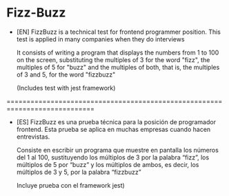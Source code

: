 # Fizz-Buzz

 - [EN] FizzBuzz is a technical test for frontend programmer position. This test is applied in many companies when they do interviews

   It consists of writing a program that displays the numbers from 1 to 100 on the screen, substituting the multiples of 3 for the word "fizz", the multiples of 5 for "buzz" and the multiples of both, that is, the multiples of 3 and 5, for the word "fizzbuzz"

   (Includes test with jest framework)

============================================================================

 - [ES] FizzBuzz es una prueba técnica para la posición de programador frontend. Esta prueba se aplica en muchas    empresas cuando hacen entrevistas.

   Consiste en escribir un programa que muestre en pantalla los números del 1 al 100, sustituyendo los múltiplos de 3 por la palabra “fizz”, los múltiplos de 5 por “buzz” y los múltiplos de ambos, es decir, los múltiplos de 3 y 5, por la palabra “fizzbuzz”

   Incluye prueba con el framework jest)